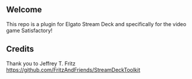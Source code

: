## Welcome

This repo is a plugin for Elgato Stream Deck and specifically for the video game Satisfactory!

## Credits

Thank you to Jeffrey T. Fritz https://github.com/FritzAndFriends/StreamDeckToolkit
